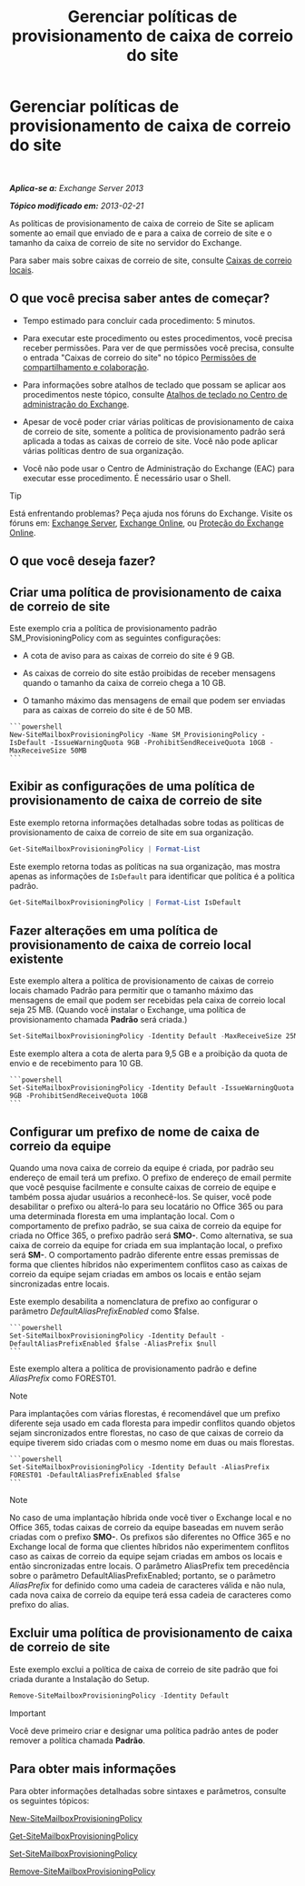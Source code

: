 ﻿---
title: 'Gerenciar políticas de provisionamento de caixa de correio do site'
TOCTitle: Gerenciar políticas de provisionamento de caixa de correio do site
ms:assetid: 2f160d1a-a031-461f-8d29-c9cd49ca1645
ms:mtpsurl: https://technet.microsoft.com/pt-br/library/JJ710340(v=EXCHG.150)
ms:contentKeyID: 50485253
ms.date: 05/22/2018
mtps_version: v=EXCHG.150
ms.translationtype: MT
---

# Gerenciar políticas de provisionamento de caixa de correio do site

 

_**Aplica-se a:** Exchange Server 2013_

_**Tópico modificado em:** 2013-02-21_

As políticas de provisionamento de caixa de correio de Site se aplicam somente ao email que enviado de e para a caixa de correio de site e o tamanho da caixa de correio de site no servidor do Exchange.

Para saber mais sobre caixas de correio de site, consulte [Caixas de correio locais](site-mailboxes-exchange-2013-help.md).

## O que você precisa saber antes de começar?

  - Tempo estimado para concluir cada procedimento: 5 minutos.

  - Para executar este procedimento ou estes procedimentos, você precisa receber permissões. Para ver de que permissões você precisa, consulte o entrada "Caixas de correio do site" no tópico [Permissões de compartilhamento e colaboração](sharing-and-collaboration-permissions-exchange-2013-help.md).

  - Para informações sobre atalhos de teclado que possam se aplicar aos procedimentos neste tópico, consulte [Atalhos de teclado no Centro de administração do Exchange](keyboard-shortcuts-in-the-exchange-admin-center-exchange-online-protection-help.md).

  - Apesar de você poder criar várias políticas de provisionamento de caixa de correio de site, somente a política de provisionamento padrão será aplicada a todas as caixas de correio de site. Você não pode aplicar várias políticas dentro de sua organização.

  - Você não pode usar o Centro de Administração do Exchange (EAC) para executar esse procedimento. É necessário usar o Shell.


> [!TIP]
> Está enfrentando problemas? Peça ajuda nos fóruns do Exchange. Visite os fóruns em: <A href="https://go.microsoft.com/fwlink/p/?linkid=60612">Exchange Server</A>, <A href="https://go.microsoft.com/fwlink/p/?linkid=267542">Exchange Online</A>, ou <A href="https://go.microsoft.com/fwlink/p/?linkid=285351">Proteção do Exchange Online</A>.



## O que você deseja fazer?

## Criar uma política de provisionamento de caixa de correio de site

Este exemplo cria a política de provisionamento padrão SM\_ProvisioningPolicy com as seguintes configurações:

  - A cota de aviso para as caixas de correio do site é 9 GB.

  - As caixas de correio do site estão proibidas de receber mensagens quando o tamanho da caixa de correio chega a 10 GB.

  - O tamanho máximo das mensagens de email que podem ser enviadas para as caixas de correio do site é de 50 MB.

<!-- end list -->

    ```powershell
    New-SiteMailboxProvisioningPolicy -Name SM_ProvisioningPolicy -IsDefault -IssueWarningQuota 9GB -ProhibitSendReceiveQuota 10GB -MaxReceiveSize 50MB
    ```

## Exibir as configurações de uma política de provisionamento de caixa de correio de site

Este exemplo retorna informações detalhadas sobre todas as políticas de provisionamento de caixa de correio de site em sua organização.

```powershell
Get-SiteMailboxProvisioningPolicy | Format-List
```

Este exemplo retorna todas as políticas na sua organização, mas mostra apenas as informações de `IsDefault` para identificar que política é a política padrão.

```powershell
Get-SiteMailboxProvisioningPolicy | Format-List IsDefault
```

## Fazer alterações em uma política de provisionamento de caixa de correio local existente

Este exemplo altera a política de provisionamento de caixas de correio locais chamado Padrão para permitir que o tamanho máximo das mensagens de email que podem ser recebidas pela caixa de correio local seja 25 MB. (Quando você instalar o Exchange, uma política de provisionamento chamada **Padrão** será criada.)

```powershell
Set-SiteMailboxProvisioningPolicy -Identity Default -MaxReceiveSize 25MB
```

Este exemplo altera a cota de alerta para 9,5 GB e a proibição da quota de envio e de recebimento para 10 GB.

    ```powershell
    Set-SiteMailboxProvisioningPolicy -Identity Default -IssueWarningQuota 9GB -ProhibitSendReceiveQuota 10GB
    ```

## Configurar um prefixo de nome de caixa de correio da equipe

Quando uma nova caixa de correio da equipe é criada, por padrão seu endereço de email terá um prefixo. O prefixo de endereço de email permite que você pesquise facilmente e consulte caixas de correio de equipe e também possa ajudar usuários a reconhecê-los. Se quiser, você pode desabilitar o prefixo ou alterá-lo para seu locatário no Office 365 ou para uma determinada floresta em uma implantação local. Com o comportamento de prefixo padrão, se sua caixa de correio da equipe for criada no Office 365, o prefixo padrão será **SMO-**. Como alternativa, se sua caixa de correio da equipe for criada em sua implantação local, o prefixo será **SM-**. O comportamento padrão diferente entre essas premissas de forma que clientes híbridos não experimentem conflitos caso as caixas de correio da equipe sejam criadas em ambos os locais e então sejam sincronizadas entre locais.

Este exemplo desabilita a nomenclatura de prefixo ao configurar o parâmetro *DefaultAliasPrefixEnabled* como $false.

    ```powershell
    Set-SiteMailboxProvisioningPolicy -Identity Default -DefaultAliasPrefixEnabled $false -AliasPrefix $null
    ```

Este exemplo altera a política de provisionamento padrão e define *AliasPrefix* como FOREST01.


> [!NOTE]
> Para implantações com várias florestas, é recomendável que um prefixo diferente seja usado em cada floresta para impedir conflitos quando objetos sejam sincronizados entre florestas, no caso de que caixas de correio da equipe tiverem sido criadas com o mesmo nome em duas ou mais florestas.

    ```powershell
    Set-SiteMailboxProvisioningPolicy -Identity Default -AliasPrefix FOREST01 -DefaultAliasPrefixEnabled $false
    ```

> [!NOTE]
> No caso de uma implantação híbrida onde você tiver o Exchange local e no Office 365, todas caixas de correio da equipe baseadas em nuvem serão criadas com o prefixo <STRONG>SMO-</STRONG>. Os prefixos são diferentes no Office 365 e no Exchange local de forma que clientes híbridos não experimentem conflitos caso as caixas de correio da equipe sejam criadas em ambos os locais e então sincronizadas entre locais. O parâmetro AliasPrefix tem precedência sobre o parâmetro DefaultAliasPrefixEnabled; portanto, se o parâmetro <EM>AliasPrefix</EM> for definido como uma cadeia de caracteres válida e não nula, cada nova caixa de correio da equipe terá essa cadeia de caracteres como prefixo do alias.



## Excluir uma política de provisionamento de caixa de correio de site

Este exemplo exclui a política de caixa de correio de site padrão que foi criada durante a Instalação do Setup.

```powershell
Remove-SiteMailboxProvisioningPolicy -Identity Default
```


> [!IMPORTANT]
> Você deve primeiro criar e designar uma política padrão antes de poder remover a política chamada <STRONG>Padrão</STRONG>.



## Para obter mais informações

Para obter informações detalhadas sobre sintaxes e parâmetros, consulte os seguintes tópicos:

[New-SiteMailboxProvisioningPolicy](https://technet.microsoft.com/pt-br/library/jj218647\(v=exchg.150\))

[Get-SiteMailboxProvisioningPolicy](https://technet.microsoft.com/pt-br/library/jj218617\(v=exchg.150\))

[Set-SiteMailboxProvisioningPolicy](https://technet.microsoft.com/pt-br/library/jj218624\(v=exchg.150\))

[Remove-SiteMailboxProvisioningPolicy](https://technet.microsoft.com/pt-br/library/jj218672\(v=exchg.150\))

